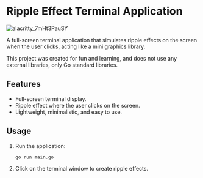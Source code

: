 
# Ripple Effect Terminal Application
![alacritty_7mHt3PauSY](https://github.com/user-attachments/assets/5bbe0f59-598b-4619-ba30-a33afdc0cd6d)

A full-screen terminal application that simulates ripple effects on the screen when the user clicks, acting like a mini graphics library.

This project was created for fun and learning, and does not use any external libraries, only Go standard libraries.

## Features

- Full-screen terminal display.
- Ripple effect where the user clicks on the screen.
- Lightweight, minimalistic, and easy to use.

## Usage

1. Run the application:
    ```bash
    go run main.go

    ```

2. Click on the terminal window to create ripple effects.

